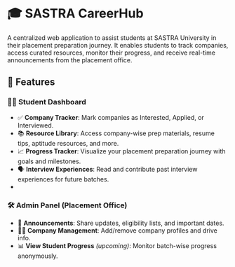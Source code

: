# 🎓 SASTRA CareerHub

A centralized web application to assist students at SASTRA University in their placement preparation journey. It enables students to track companies, access curated resources, monitor their progress, and receive real-time announcements from the placement office.

## 🚀 Features

### 👩‍🎓 Student Dashboard
- ✅ **Company Tracker**: Mark companies as Interested, Applied, or Interviewed.
- 📚 **Resource Library**: Access company-wise prep materials, resume tips, aptitude resources, and more.
- 📈 **Progress Tracker**: Visualize your placement preparation journey with goals and milestones.
- 🗣️ **Interview Experiences**: Read and contribute past interview experiences for future batches.
- 
### 🛠️ Admin Panel (Placement Office)
- 📢 **Announcements**: Share updates, eligibility lists, and important dates.
- 🧑‍💻 **Company Management**: Add/remove company profiles and drive info.
- 📊 **View Student Progress** *(upcoming)*: Monitor batch-wise progress anonymously.
